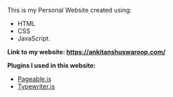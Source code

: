 This is my Personal Website created using:

- HTML
- CSS
- JavaScript.

**Link to my website:  https://ankitanshuswaroop.com/**

**Plugins I used in this website:**

- [Pageable.js](https://github.com/Mobius1/Pageable)
- [Typewriter.js](https://github.com/tameemsafi/typewriterjs)

    
